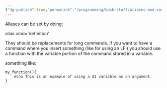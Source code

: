 ```yaml
---
{"dg-publish":true,"permalink":"/programming/bash-stuff/aliases-and-variables/"}
---
```



Aliases can be set by doing:

alias cmd='definition'

They should be replacements for long commands. If you want to have a command where you insert something (like for using an LFI) you should use a function with the variable portion of the command stored in a variable.

something like:
```
my_function(){
	echo This is an example of using a $1 variable as an argument.
}
```


